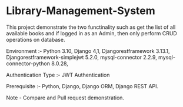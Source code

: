 # Library-Management-System
This project demonstrate the two functinality such as get the list of all available books and if logged in as an Admin, then only perform CRUD operations on database. 

Environment :-  Python 3.10, Django 4,1, Djangorestframework 3.13.1, Djangorestframework-simplejwt 5.2.0, mysql-connector 2.2.9, mysql-connector-python 8.0.28,

Authentication Type :- JWT Authentication

Prerequisite :- Python, Django, Django ORM, Django REST API.


Note - Compare and Pull request demonstration.